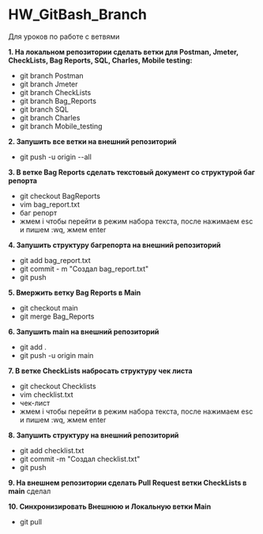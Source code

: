 # HW_GitBash_Branch
Для уроков по работе с ветвями


**1. На локальном репозитории сделать ветки для Postman, Jmeter, CheckLists, Bag Reports, SQL, Charles, Mobile testing:**
- git branch Postman
- git branch Jmeter
- git branch CheckLists
- git branch Bag_Reports
- git branch SQL
- git branch Charles
- git branch Mobile_testing

**2. Запушить все ветки на внешний репозиторий** 
- git push -u origin --all

**3. В ветке Bag Reports сделать текстовый документ со структурой баг репорта**
- git checkout BagReports
- vim bag_report.txt
- баг репорт 
- жмем i чтобы перейти в режим набора текста, после нажимаем esc и пишем :wq, жмем enter

**4. Запушить структуру багрепорта на внешний репозиторий**
- git add bag_report.txt
- git commit - m "Создал bag_report.txt" 
- git push

**5. Вмержить ветку Bag Reports в Main** 
- git checkout main
- git merge Bag_Reports

**6. Запушить main на внешний репозиторий**
- git add .
- git push -u origin main

**7. В ветке CheckLists набросать структуру чек листа** 
- git checkout Checklists
- vim checklist.txt
- чек-лист
- жмем i чтобы перейти в режим набора текста, после нажимаем esc и пишем :wq, жмем enter

**8. Запушить структуру на внешний репозиторий** 
- git add checklist.txt
- git commit -m "Создал checklist.txt"
- git push

**9. На внешнем репозитории сделать Pull Request ветки CheckLists в main**
 сделал

**10. Синхронизировать Внешнюю и Локальную ветки Main**
- git pull
